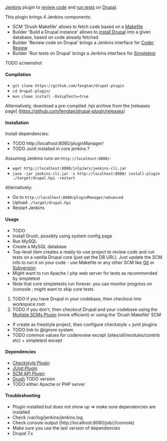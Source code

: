 [Jenkins](https://jenkins-ci.org/) plugin to [review code](https://www.drupal.org/project/coder) and [run tests](https://www.drupal.org/simpletest) on [Drupal](https://www.drupal.org/).

This plugin brings 4 Jenkins components:
 * SCM 'Drush Makefile' allows to fetch code based on a [Makefile](https://www.drupal.org/node/1432374)
 * Builder 'Build a Drupal instance' allows to [install Drupal](https://www.drupal.org/documentation/install/developers) into a given database, based on code already fetched
 * Builder 'Review code on Drupal' brings a Jenkins interface for [Coder Review](https://www.drupal.org/project/coder)
 * Builder 'Run tests on Drupal' brings a Jenkins interface for [Simpletest](https://www.drupal.org/simpletest)

TODO screenshot

#### Compilation

 * `git clone https://github.com/fengtan/drupal-plugin`
 * `cd drupal-plugin/`
 * `mvn clean install -DskipTests=true`
 
Alternatively, download a pre-compiled .hpi archive from the [releases page] (https://github.com/fengtan/drupal-plugin/releases)

#### Installation

Install dependencies:
 * TODO http://localhost:8080/pluginManager/
 * TODO Junit installed in core jenkins ?

Assuming Jenkins runs on `http://localhost:8080/`:
 * `wget http://localhost:8080/jnlpJars/jenkins-cli.jar`
 * `java -jar jenkins-cli.jar -s http://localhost:8080/ install-plugin ./target/drupal.hpi -restart`

Alternatively:
 * Go to `http://localhost:8080/pluginManager/advanced`
 * Upload `./target/drupal.hpi`
 * Restart Jenkins

#### Usage

 * TODO
 * Install Drush, possibly using system config page
 * Run MySQL
 * Create a MySQL database
 * Top-level item creates a ready-to-use project to review code and run tests on a vanilla Drupal core (just set the DB URL). Just update the SCM info to run it on your code - use Makefile or any other SCM like [Git](https://wiki.jenkins-ci.org/display/JENKINS/Git+Plugin) or [Subversion](https://wiki.jenkins-ci.org/display/JENKINS/Subversion+Plugin)
 * Might want to run Apache / php web server for tests as recommended by simpletest
 * Note that core simpletests run forever. you can monitor progress on /console ; might want to skip core tests
 1. TODO if you have Drupal in your codebase, then checkout into workspace root
 2. TODO if you don't, then checkout Drupal and your codebase using the [Multiple SCMs Plugin](https://wiki.jenkins-ci.org/display/JENKINS/Multiple+SCMs+Plugin) (more efficient) or using the 'Drush Makefile' SCM
 * If create as freestyle project, then configure checkstyle + junit plugins
 * TODO link to @ignore system
 * TODO common values for codereview except (sites/all/modules/contrib etc) + simpletest except

#### Dependencies

 * [Checkstyle Plugin](https://wiki.jenkins-ci.org/display/JENKINS/Checkstyle+Plugin)
 * [JUnit Plugin](https://wiki.jenkins-ci.org/display/JENKINS/JUnit+Plugin)
 * [SCM API Plugin](https://wiki.jenkins-ci.org/display/JENKINS/SCM+API+Plugin)
 * [Drush](http://www.drush.org/en/master/install/) TODO version
 * TODO either Apache or PHP server

#### Troubleshooting

 * Plugin installed but does not show up => make sure dependencies are installed
 * Check /var/log/jenkins/jenkins.log
 * Check console output (http://localhost:8080/job/<myjob>/<id>/console)
 * Make sure you use the last version of dependencies
 * Drupal 7.x
